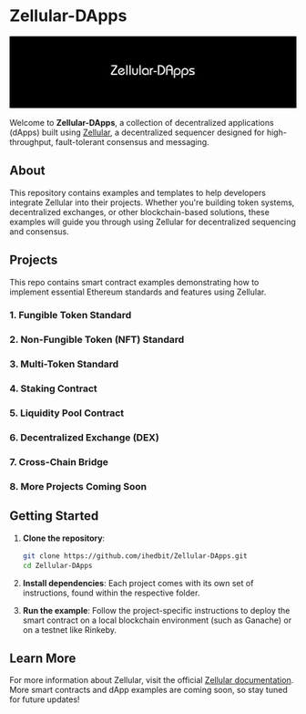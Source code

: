 # Zellular-DApps

![Zellular Logo](./Images/Zellular.png)

Welcome to **Zellular-DApps**, a collection of decentralized applications (dApps) built using [Zellular](https://docs.zellular.xyz), a decentralized sequencer designed for high-throughput, fault-tolerant consensus and messaging.

## About

This repository contains examples and templates to help developers integrate Zellular into their projects. Whether you're building token systems, decentralized exchanges, or other blockchain-based solutions, these examples will guide you through using Zellular for decentralized sequencing and consensus.

## Projects

This repo contains smart contract examples demonstrating how to implement essential Ethereum standards and features using Zellular.

### 1. **Fungible Token Standard**

### 2. **Non-Fungible Token (NFT) Standard**

### 3. **Multi-Token Standard**

### 4. **Staking Contract**

### 5. **Liquidity Pool Contract**

### 6. **Decentralized Exchange (DEX)**

### 7. **Cross-Chain Bridge**

### 8. **More Projects Coming Soon**


## Getting Started

1. **Clone the repository**:
   ```bash
   git clone https://github.com/ihedbit/Zellular-DApps.git
   cd Zellular-DApps
   ```

2. **Install dependencies**:
   Each project comes with its own set of instructions, found within the respective folder.

3. **Run the example**:
   Follow the project-specific instructions to deploy the smart contract on a local blockchain environment (such as Ganache) or on a testnet like Rinkeby.

## Learn More

For more information about Zellular, visit the official [Zellular documentation](https://docs.zellular.xyz). More smart contracts and dApp examples are coming soon, so stay tuned for future updates!

